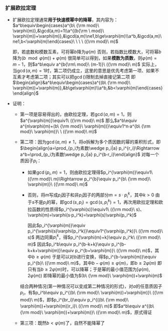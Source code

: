 ### 扩展欧拉定理

- 扩展欧拉定理通常**用于快速模幂中的降幂**，其内容为：$a^b\equiv\begin{cases}a^{b\ {\rm mod}\ \varphi(m)},&\gcd(a,m)=1\\a^{(b{\rm \ mod}\ \varphi(m))+\varphi(m)},&\gcd(a,m)\ne1,b\ge\varphi(m)\\a^b,&\gcd(a,m)\ne1,b<\varphi(m)\end{cases}\ \ \ \ ({\rm mod}\ m)$

  即，若底数和模数互素，可将幂$b$降为$\varphi(m)$
  否则，若指数比模数大，可将幂$b$降为$(b\mod\varphi(m))+\varphi(m)$
  很简单可以得到，如果**模数为质数**，则$\varphi(m)=m-1$，则$a^b\equiv a^{b{\rm\ mod}\ (m-1)}\ ({\rm mod}\ m)$
  实际上，当$\gcd(a,m)=1$时，第二项仍成立，这里的意思是优先考虑第一项、如果不互素才考虑第二项；其实可以把$\gcd()$限制去掉直接记第二项
  即$\begin{align}&a^b\equiv\begin{cases}a^{(b\ {\rm mod}\ \varphi(m))+\varphi(m)},&b\ge\varphi(m)\\a^b,&b<\varphi(m)\end{cases}\end{align}$

- 证明：

  - 第一项是容易得出的，由欧拉定理，若$\gcd(a,m)=1$，则$a^{\varphi(m)}\equiv1\ ({\rm mod}\ m)$
    那么$a^b\equiv a^{n\varphi(m)+(b\ {\rm mod}\ \varphi(m))}\equiv1^n·a^{b\ {\rm mod}\ \varphi(m)}\ \ ({\rm mod}\ m)$

  - 第二项：因为$\gcd(a,m)\ne1$，将$a$拆解为多个质因数的幂的乘积形式，即$\begin{align}a=\prod_{p_i为素数\wedge p_i|a} p_i^{r_i}\Rightarrow a^b=\prod_{p_i为素数\wedge p_i|a} p_i^{b·r_i}\end{align}$
    对每一个质因子$p_i$：

    - 如果$\gcd(p_i,m)=1$，则由欧拉定理得$p_i^{\varphi(m)}\equiv1\ ({\rm mod}\ m)\Rightarrow p_i^{b}\equiv p_i^{b\ {\rm mod}\ \varphi(m)}\ ({\rm mod}\ m)$

    - 否则，将$m$写成$p_i$因子和非$p_i$因子的两部分$m=s·p_i^k$，其中$k>0$
      由于$s$不是$p_i$的幂，即$\gcd(s,p_i)=\gcd(s,p_i^k)=1$，再次用欧拉定理和欧拉函数的性质得$p_i^{\varphi(s)}\equiv1\ ({\rm mod}\ s)、\varphi(m)=\varphi(s·p_i^k)=\varphi(s)\varphi(p_i^k)$

      因此$p_i^{\varphi(m)}\equiv p_i^{\varphi(s)\varphi(p_i^k)}\equiv1^{\varphi(p_i^k)}\ ({\rm mod}\ s)$
      两边同乘$p_i^k$，得$p_i^{\varphi(m)+k}\equiv p_i^k\ ({\rm mod}\ m)$
      因此$p_i^b\equiv p_i^{b-k+k}\equiv p_i^{b-k+k+\varphi(m)}\equiv p_i^{b+\varphi(m)}\ ({\rm mod}\ m)$，其中$b\ge\varphi(m)$
      于是可以对$b$进行变换，得$p_i^{b-\varphi(m)}\equiv p_i^{b}\ ({\rm mod}\ m)$，其中$b-\varphi(m)\ge\varphi(m)$，即$b\ge2\varphi(m)$
      即只有当$b\ge2\varphi(m)$时，可以降幂；于是幂的最小值范围为$[\varphi(m),2\varphi(m))$
      即降幂的最小值为$(b\ {\rm mod}\ \varphi(m))+\varphi(m)$

    结合两种情况(第一种情况可以变成第二种情况的形式)，对$a$的任意质因子$p_i$，有$p_i^b\equiv p_i^{(b\ {\rm mod}\ \varphi(m))+\varphi(m)}\ ({\rm mod}\ m)$，即$p_i^{br_i}\equiv p_i^{((b\ {\rm mod}\ \varphi(m))+\varphi(m))r_i}\ ({\rm mod}\ m)$
    即$a^b\equiv a^{(b\ {\rm mod}\ \varphi(m))+\varphi(m)}\ ({\rm mod}\ m)$，原式得证

  - 第三项：既然$b<\varphi(m)$了，自然不能降幂了

